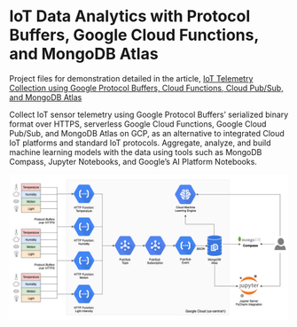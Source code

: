 # IoT Data Analytics with Protocol Buffers, Google Cloud Functions, and MongoDB Atlas
Project files for demonstration detailed in the article, [IoT Telemetry Collection using Google Protocol Buffers, Cloud Functions, Cloud Pub/Sub, and MongoDB Atlas](https://wp.me/p1RD28-6l6)

Collect IoT sensor telemetry using Google Protocol Buffers’ serialized binary format over HTTPS, serverless Google Cloud Functions, Google Cloud Pub/Sub, and MongoDB Atlas on GCP, as an alternative to integrated Cloud IoT platforms and standard IoT protocols. Aggregate, analyze, and build machine learning models with the data using tools such as MongoDB Compass, Jupyter Notebooks, and Google’s AI Platform Notebooks.

![Architecture](./pics/architecture.png)
